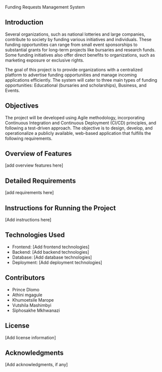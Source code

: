 Funding Requests Management System

## Introduction
Several organizations, such as national lotteries and large companies, contribute to society by funding various initiatives and individuals. These funding opportunities can range from small event sponsorships to substantial grants for long-term projects like bursaries and research funds. Some funding initiatives also offer direct benefits to organizations, such as marketing exposure or exclusive rights. 

The goal of this project is to provide organizations with a centralized platform to advertise funding opportunities and manage incoming applications efficiently. The system will cater to three main types of funding opportunities: Educational (bursaries and scholarships), Business, and Events.

## Objectives
The project will be developed using Agile methodology, incorporating Continuous Integration and Continuous Deployment (CI/CD) principles, and following a test-driven approach. The objective is to design, develop, and operationalize a publicly available, web-based application that fulfills the following requirements.

## Overview of Features
[add overview features here]

## Detailed Requirements
[add requirements here]

## Instructions for Running the Project
[Add instructions here]

## Technologies Used
- Frontend: [Add frontend technologies]
- Backend: [Add backend technologies]
- Database: [Add database technologies]
- Deployment: [Add deployment technologies]

## Contributors
- Prince Dlomo
- Athini mgagule
- Khumoetsile Marope
- Vutshila Mashimbyi
- Siphosakhe Mkhwanazi

## License
[Add license information]

## Acknowledgments
[Add acknowledgments, if any]
